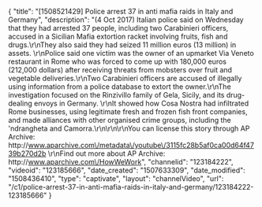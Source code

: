 {
    "title": "[1508521429] Police arrest 37 in anti mafia raids in Italy and Germany",
    "description": "(4 Oct 2017) Italian police said on Wednesday that they had arrested 37 people, including two Carabinieri officers, accused in a Sicilian Mafia extortion racket involving fruits, fish and drugs.\r\nThey also said they had seized 11 million euros (13 million) in assets. \r\nPolice said one victim was the owner of an upmarket Via Veneto restaurant in Rome who was forced to come up with 180,000 euros (212,000 dollars) after receiving threats from mobsters over fruit and vegetable deliveries.\r\nTwo Carabinieri officers are accused of illegally using information from a police database to extort the owner.\r\nThe investigation focused on the Rinzivillo family of Gela, Sicily, and its drug-dealing envoys in Germany. \r\nIt showed how Cosa Nostra had infiltrated Rome businesses, using legitimate fresh and frozen fish front companies, and made alliances with other organised crime groups, including the 'ndrangheta and Camorra.\r\n\r\n\r\nYou can license this story through AP Archive: http:\/\/www.aparchive.com\/metadata\/youtube\/3115fc28b5af0ca00d64f4739b270d2b \r\nFind out more about AP Archive: http:\/\/www.aparchive.com\/HowWeWork",
    "channelid": "123184222",
    "videoid": "123185666",
    "date_created": "1507633309",
    "date_modified": "1508436410",
    "type": "captivate",
    "layout": "channelVideo",
    "url": "\/c1\/police-arrest-37-in-anti-mafia-raids-in-italy-and-germany\/123184222-123185666"
}